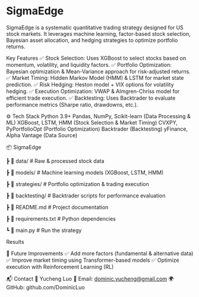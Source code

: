 # SigmaEdge
SigmaEdge is a systematic quantitative trading strategy designed for US stock markets. It leverages machine learning, factor-based stock selection, Bayesian asset allocation, and hedging strategies to optimize portfolio returns.

Key Features ✅ Stock Selection: Uses XGBoost to select stocks based on momentum, volatility, and liquidity factors. ✅ Portfolio Optimization: Bayesian optimization & Mean-Variance approach for risk-adjusted returns. ✅ Market Timing: Hidden Markov Model (HMM) & LSTM for market state prediction. ✅ Risk Hedging: Heston model + VIX options for volatility hedging. ✅ Execution Optimization: VWAP & Almgren-Chriss model for efficient trade execution. ✅ Backtesting: Uses Backtrader to evaluate performance metrics (Sharpe ratio, drawdowns, etc.).

⚙️ Tech Stack Python 3.9+ Pandas, NumPy, Scikit-learn (Data Processing & ML) XGBoost, LSTM, HMM (Stock Selection & Market Timing) CVXPY, PyPortfolioOpt (Portfolio Optimization) Backtrader (Backtesting) yFinance, Alpha Vantage (Data Source)

📦 SigmaEdge

┣ 📂 data/ # Raw & processed stock data

┣ 📂 models/ # Machine learning models (XGBoost, LSTM, HMM)

┣ 📂 strategies/ # Portfolio optimization & trading execution

┣ 📂 backtesting/ # Backtrader scripts for performance evaluation

┣ 📜 README.md # Project documentation

┣ 📜 requirements.txt # Python dependencies

┗ 📜 main.py # Run the strategy

Results

🔄 Future Improvements ✅ Add more factors (fundamental & alternative data) ✅ Improve market timing using Transformer-based models ✅ Optimize execution with Reinforcement Learning (RL)

📬 Contact 👤 Yucheng Luo 📧 Email: dominic.yucheng@gmail.com 🌍 GitHub: github.com/DominicLuo
